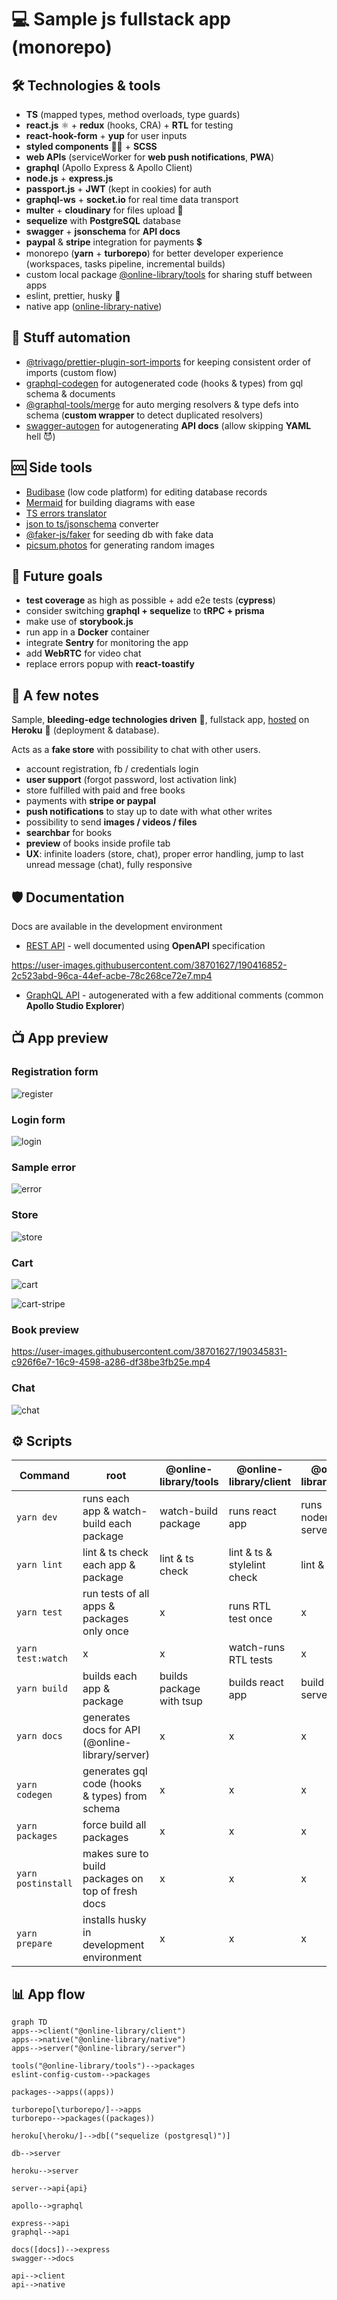 # 💻 Sample js fullstack app (monorepo)

## 🛠️ Technologies & tools

-  **TS** (mapped types, method overloads, type guards)
-  **react.js** ⚛️ + **redux** (hooks, CRA) + **RTL** for testing
-  **react-hook-form** + **yup** for user inputs
-  **styled components** 💅🏾 + **SCSS**
-  **web APIs** (serviceWorker for **web push notifications**, **PWA**)
-  **graphql** (Apollo Express & Apollo Client)
-  **node.js** + **express.js**
-  **passport.js** + **JWT** (kept in cookies) for auth
-  **graphql-ws** + **socket.io** for real time data transport
-  **multer** + **cloudinary** for files upload 📁
-  **sequelize** with **PostgreSQL** database
-  **swagger** + **jsonschema** for **API docs**
-  **paypal** & **stripe** integration for payments 💲
-  monorepo (**yarn** + **turborepo**) for better developer experience (workspaces, tasks pipeline, incremental builds)
-  custom local package [@online-library/tools](https://github.com/kuubson/online-library/tree/master/packages/tools) for sharing stuff between apps
-  eslint, prettier, husky 🧹
-  native app ([online-library-native](https://github.com/toxxiczny/online-library-native))

## 🤖 Stuff automation

-  [@trivago/prettier-plugin-sort-imports](https://www.npmjs.com/package/@trivago/prettier-plugin-sort-imports) for keeping consistent order of imports (custom flow)
-  [graphql-codegen](https://www.the-guild.dev/graphql/codegen) for autogenerated code (hooks & types) from gql schema & documents
-  [@graphql-tools/merge](https://www.graphql-tools.com/docs/schema-merging) for auto merging resolvers & type defs into schema (**custom wrapper** to detect duplicated resolvers)
-  [swagger-autogen](https://github.com/davibaltar/swagger-autogen) for autogenerating **API docs** (allow skipping **YAML** hell 😈)

## 🆒 Side tools

-  [Budibase](https://budibase.com/) (low code platform) for editing database records
-  [Mermaid](https://mermaid-js.github.io/mermaid/#/) for building diagrams with ease
-  [TS errors translator](https://ts-error-translator.vercel.app)
-  [json to ts/jsonschema](https://app.quicktype.io/?l=ts) converter
-  [@faker-js/faker](https://fakerjs.dev/guide/) for seeding db with fake data
-  [picsum.photos](https://picsum.photos) for generating random images

## 🎯 Future goals

-  **test coverage** as high as possible + add e2e tests (**cypress**)
-  consider switching **graphql + sequelize** to **tRPC + prisma**
-  make use of **storybook.js**
-  run app in a **Docker** container
-  integrate **Sentry** for monitoring the app
-  add **WebRTC** for video chat
-  replace errors popup with **react-toastify**

## 📄 A few notes

Sample, **bleeding-edge technologies driven** 💯, fullstack app, [hosted](https://online-library-application.herokuapp.com) on **Heroku** 📡 (deployment & database).

Acts as a **fake store** with possibility to chat with other users.

-  account registration, fb / credentials login
-  **user support** (forgot password, lost activation link)
-  store fulfilled with paid and free books
-  payments with **stripe or paypal**
-  **push notifications** to stay up to date with what other writes
-  possibility to send **images / videos / files**
-  **searchbar** for books
-  **preview** of books inside profile tab
-  **UX**: infinite loaders (store, chat), proper error handling, jump to last unread message (chat), fully responsive

## 🛡️ Documentation

Docs are available in the development environment

-  [REST API](http://localhost:3001/api-docs) - well documented using **OpenAPI** specification

https://user-images.githubusercontent.com/38701627/190416852-2c523abd-96ca-44ef-acbe-78c268ce72e7.mp4

-  [GraphQL API](http://localhost:3001/graphql) - autogenerated with a few additional comments (common **Apollo Studio Explorer**)

## 📺 App preview

### Registration form

![register](https://user-images.githubusercontent.com/38701627/190213977-02bfedc6-ab2d-4543-a892-16bdd6e59eda.png)

### Login form

![login](https://user-images.githubusercontent.com/38701627/190213920-2003322f-59b3-4973-bb5c-d49a0cf424d5.png)

### Sample error

![error](https://user-images.githubusercontent.com/38701627/190214063-4e03889d-dc1b-4ea0-bab2-5ec26ad92e8c.png)

### Store

![store](https://user-images.githubusercontent.com/38701627/190213868-82a1cba6-3738-4133-870d-9cc9fade0e2c.png)

### Cart

![cart](https://user-images.githubusercontent.com/38701627/190213811-bc6236ca-0de5-499b-9455-c434bbb144bb.png)

![cart-stripe](https://user-images.githubusercontent.com/38701627/190213822-11bdd6ab-e4cd-40e6-87f1-805c229806be.png)

### Book preview

https://user-images.githubusercontent.com/38701627/190345831-c926f6e7-16c9-4598-a286-df38be3fb25e.mp4

### Chat

![chat](https://user-images.githubusercontent.com/38701627/190213605-faccbbd6-cd74-4e44-bfe5-944cf1019e67.png)

## ⚙️ Scripts

| Command            | root                                              | @online-library/tools    | @online-library/client      | @online-library/server     |
| ------------------ | ------------------------------------------------- | ------------------------ | --------------------------- | -------------------------- |
| `yarn dev`         | runs each app & watch-build each package          | watch-build package      | runs react app              | runs nodemon for server.ts |
| `yarn lint`        | lint & ts check each app & package                | lint & ts check          | lint & ts & stylelint check | lint & ts check            |
| `yarn test`        | run tests of all apps & packages only once        | x                        | runs RTL test once          | x                          |
| `yarn test:watch`  | x                                                 | x                        | watch-runs RTL tests        | x                          |
| `yarn build`       | builds each app & package                         | builds package with tsup | builds react app            | build express server       |
| `yarn docs`        | generates docs for API (@online-library/server)   | x                        | x                           | x                          |
| `yarn codegen`     | generates gql code (hooks & types) from schema    | x                        | x                           | x                          |
| `yarn packages`    | force build all packages                          | x                        | x                           | x                          |
| `yarn postinstall` | makes sure to build packages on top of fresh docs | x                        | x                           | x                          |
| `yarn prepare`     | installs husky in development environment         | x                        | x                           | x                          |

## 📊 App flow

```mermaid
graph TD
apps-->client("@online-library/client")
apps-->native("@online-library/native")
apps-->server("@online-library/server")

tools("@online-library/tools")-->packages
eslint-config-custom-->packages

packages-->apps((apps))

turborepo[\turborepo/]-->apps
turborepo-->packages((packages))

heroku[\heroku/]-->db[("sequelize (postgresql)")]

db-->server

heroku-->server

server-->api{api}

apollo-->graphql

express-->api
graphql-->api

docs([docs])-->express
swagger-->docs

api-->client
api-->native
```
